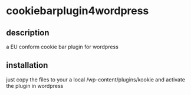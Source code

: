 # cookiebarplugin4wordpress

## description

a EU conform cookie bar plugin for wordpress

## installation

just copy the files to your a local /wp-content/plugins/kookie and activate the plugin in wordpress
